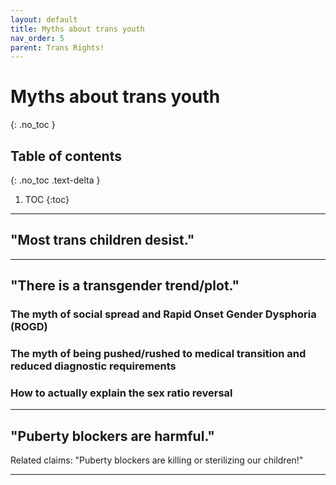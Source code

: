 ```yaml
---
layout: default
title: Myths about trans youth
nav_order: 5
parent: Trans Rights!
---
```


# Myths about trans youth
{: .no_toc }

## Table of contents
{: .no_toc .text-delta }

1. TOC
{:toc}

---

## "Most trans children desist."

---

## "There is a transgender trend/plot."


### The myth of social spread and Rapid Onset Gender Dysphoria (ROGD)

### The myth of being pushed/rushed to medical transition and reduced diagnostic requirements

### How to actually explain the sex ratio reversal

---

## "Puberty blockers are harmful."

Related claims: "Puberty blockers are killing or sterilizing our children!"

---
